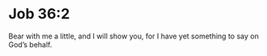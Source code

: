 # Job 36:2

Bear with me a little, and I will show you, for I have yet something to say on God’s behalf.
